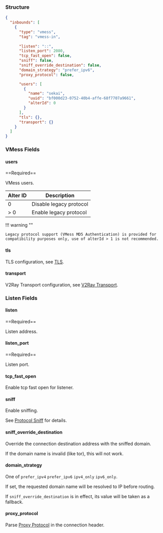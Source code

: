 ### Structure

```json
{
  "inbounds": [
    {
      "type": "vmess",
      "tag": "vmess-in",
      
      "listen": "::",
      "listen_port": 2080,
      "tcp_fast_open": false,
      "sniff": false,
      "sniff_override_destination": false,
      "domain_strategy": "prefer_ipv6",
      "proxy_protocol": false,

      "users": [
        {
          "name": "sekai",
          "uuid": "bf000d23-0752-40b4-affe-68f7707a9661",
          "alterId": 0
        }
      ],
      "tls": {},
      "transport": {}
    }
  ]
}
```

### VMess Fields

#### users

==Required==

VMess users.

| Alter ID | Description             |
|----------|-------------------------|
| 0        | Disable legacy protocol |
| > 0      | Enable legacy protocol  |

!!! warning ""

    Legacy protocol support (VMess MD5 Authentication) is provided for compatibility purposes only, use of alterId > 1 is not recommended.

#### tls

TLS configuration, see [TLS](/configuration/shared/tls/#inbound).

#### transport

V2Ray Transport configuration, see [V2Ray Transport](/configuration/shared/v2ray-transport).

### Listen Fields

#### listen

==Required==

Listen address.

#### listen_port

==Required==

Listen port.

#### tcp_fast_open

Enable tcp fast open for listener.

#### sniff

Enable sniffing.

See [Protocol Sniff](/configuration/route/sniff/) for details.

#### sniff_override_destination

Override the connection destination address with the sniffed domain.

If the domain name is invalid (like tor), this will not work.

#### domain_strategy

One of `prefer_ipv4` `prefer_ipv6` `ipv4_only` `ipv6_only`.

If set, the requested domain name will be resolved to IP before routing.

If `sniff_override_destination` is in effect, its value will be taken as a fallback.

#### proxy_protocol

Parse [Proxy Protocol](https://www.haproxy.org/download/1.8/doc/proxy-protocol.txt) in the connection header.